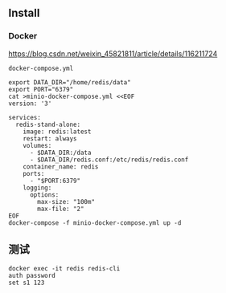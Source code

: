 ## Install

### Docker

https://blog.csdn.net/weixin_45821811/article/details/116211724

`docker-compose.yml`

```shell
export DATA_DIR="/home/redis/data"
export PORT="6379"
cat >minio-docker-compose.yml <<EOF
version: '3'

services:
  redis-stand-alone:
    image: redis:latest
    restart: always
    volumes:
      - $DATA_DIR:/data
      - $DATA_DIR/redis.conf:/etc/redis/redis.conf
    container_name: redis
    ports:
      - "$PORT:6379"
    logging:
      options:
        max-size: "100m"
        max-file: "2"
EOF
docker-compose -f minio-docker-compose.yml up -d
```

## 测试

```shell
docker exec -it redis redis-cli
auth password 
set s1 123
```
